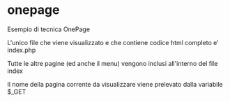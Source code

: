 # onepage

Esempio di tecnica OnePage

L'unico file che viene visualizzato e che contiene codice html completo e' index.php

Tutte le altre pagine (ed anche il menu) vengono inclusi all'interno del file index

Il nome della pagina corrente da visualizzare viene prelevato dalla variabile $_GET
